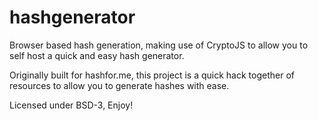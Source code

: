 hashgenerator
=============

Browser based hash generation, making use of CryptoJS to allow you to self host a quick and easy hash generator.

Originally built for hashfor.me, this project is a quick hack together of resources to allow you to generate hashes with ease.

Licensed under BSD-3, Enjoy!
